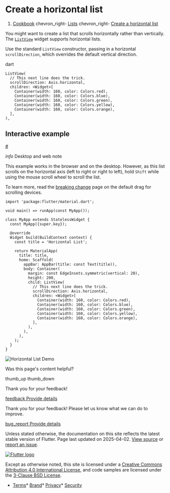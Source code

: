 Create a horizontal list
========================

1. [Cookbook](/cookbook) chevron\_right- [Lists](/cookbook/lists) chevron\_right- [Create a horizontal list](/cookbook/lists/horizontal-list)

You might want to create a list that scrolls horizontally rather than vertically. The [`ListView`](https://api.flutter.dev/flutter/widgets/ListView-class.html) widget supports horizontal lists.

Use the standard `ListView` constructor, passing in a horizontal `scrollDirection`, which overrides the default vertical direction.

dart

```
ListView(
  // This next line does the trick.
  scrollDirection: Axis.horizontal,
  children: <Widget>[
    Container(width: 160, color: Colors.red),
    Container(width: 160, color: Colors.blue),
    Container(width: 160, color: Colors.green),
    Container(width: 160, color: Colors.yellow),
    Container(width: 160, color: Colors.orange),
  ],
),
```

Interactive example
-------------------

[#](#interactive-example)

*info* Desktop and web note

This example works in the browser and on the desktop. However, as this list scrolls on the horizontal axis (left to right or right to left), hold `Shift` while using the mouse scroll wheel to scroll the list.

To learn more, read the [breaking change](/release/breaking-changes/default-scroll-behavior-drag) page on the default drag for scrolling devices.

```
import 'package:flutter/material.dart';

void main() => runApp(const MyApp());

class MyApp extends StatelessWidget {
  const MyApp({super.key});

  @override
  Widget build(BuildContext context) {
    const title = 'Horizontal List';

    return MaterialApp(
      title: title,
      home: Scaffold(
        appBar: AppBar(title: const Text(title)),
        body: Container(
          margin: const EdgeInsets.symmetric(vertical: 20),
          height: 200,
          child: ListView(
            // This next line does the trick.
            scrollDirection: Axis.horizontal,
            children: <Widget>[
              Container(width: 160, color: Colors.red),
              Container(width: 160, color: Colors.blue),
              Container(width: 160, color: Colors.green),
              Container(width: 160, color: Colors.yellow),
              Container(width: 160, color: Colors.orange),
            ],
          ),
        ),
      ),
    );
  }
}
```

 ![Horizontal List Demo](/assets/images/docs/cookbook/horizontal-list.webp)

Was this page's content helpful?

thumb\_up thumb\_down

Thank you for your feedback!

 [feedback Provide details](https://github.com/flutter/website/issues/new?template=1_page_issue.yml&&page-url=https://docs.flutter.dev/cookbook/lists/horizontal-list/&page-source=https://github.com/flutter/website/tree/main/src/content/cookbook/lists/horizontal-list.md)

Thank you for your feedback! Please let us know what we can do to improve.

 [bug\_report Provide details](https://github.com/flutter/website/issues/new?template=1_page_issue.yml&&page-url=https://docs.flutter.dev/cookbook/lists/horizontal-list/&page-source=https://github.com/flutter/website/tree/main/src/content/cookbook/lists/horizontal-list.md)

Unless stated otherwise, the documentation on this site reflects the latest stable version of Flutter. Page last updated on 2025-04-02. [View source](https://github.com/flutter/website/tree/main/src/content/cookbook/lists/horizontal-list.md) or [report an issue](https://github.com/flutter/website/issues/new?template=1_page_issue.yml&&page-url=https://docs.flutter.dev/cookbook/lists/horizontal-list/&page-source=https://github.com/flutter/website/tree/main/src/content/cookbook/lists/horizontal-list.md "Report an issue with this page").

[![Flutter logo](/assets/images/branding/flutter/logo+text/horizontal/white.svg)](https://flutter.dev)

Except as otherwise noted, this site is licensed under a [Creative Commons Attribution 4.0 International License](https://creativecommons.org/licenses/by/4.0/), and code samples are licensed under the [3-Clause BSD License](https://opensource.org/licenses/BSD-3-Clause).

* [Terms](/tos "Terms of use")* [Brand](/brand "Brand usage guidelines")* [Privacy](https://policies.google.com/privacy "Privacy policy")* [Security](/security "Security philosophy and practices")

    